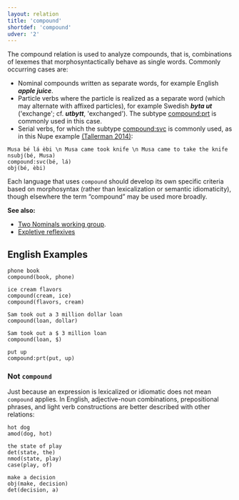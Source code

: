```yaml
---
layout: relation
title: 'compound'
shortdef: 'compound'
udver: '2'
---
```


The compound relation is used to analyze compounds, that is, combinations of lexemes that morphosyntactically behave as single words. Commonly occurring cases are:

- Nominal compounds written as separate words, for example English _<b>apple juice</b>_.
- Particle verbs where the particle is realized as a separate word (which may alternate with affixed particles), for example Swedish _<b>byta ut</b>_ ('exchange'; cf. _<b>utbytt</b>_, 'exchanged'). The subtype [compound:prt]() is commonly used in this case.
- Serial verbs, for which the subtype [compound:svc]() is commonly used, as in this Nupe example [(Tallerman 2014)](https://doi.org/10.4324/9780429243592):

~~~ sdparse
Musa bé lá èbi \n Musa came took knife \n Musa came to take the knife
nsubj(bé, Musa)
compound:svc(bé, lá)
obj(bé, èbi)
~~~

Each language that uses `compound` should develop its own specific criteria based on morphosyntax (rather than lexicalization or semantic idiomaticity), though elsewhere the term “compound” may be used more broadly.

**See also:**
- [Two Nominals working group](/workgroups/newdoc/two_nominals.html).
- [Expletive reflexives](/u/dep/expl.html#reflexives)


## English Examples

~~~ sdparse
phone book
compound(book, phone)
~~~

~~~ sdparse
ice cream flavors
compound(cream, ice)
compound(flavors, cream)
~~~

~~~ sdparse
Sam took out a 3 million dollar loan
compound(loan, dollar)
~~~

~~~ sdparse
Sam took out a $ 3 million loan
compound(loan, $)
~~~

~~~ sdparse
put up
compound:prt(put, up)
~~~

### Not `compound`

Just because an expression is lexicalized or idiomatic does not mean `compound` applies.
In English, adjective-noun combinations, prepositional phrases, and light verb constructions are better described with other relations:

~~~ sdparse
hot dog
amod(dog, hot)
~~~

~~~ sdparse
the state of play
det(state, the)
nmod(state, play)
case(play, of)
~~~

~~~ sdparse
make a decision
obj(make, decision)
det(decision, a)
~~~


<!-- Interlanguage links updated Út 9. května 2023, 20:04:05 CEST -->
